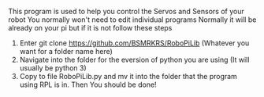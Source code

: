 This program is used to help you control the Servos and Sensors of your robot
You normally won't need to edit individual programs
Normally it will be already on your pi but if it is not follow these steps
1. Enter git clone https://github.com/BSMRKRS/RoboPiLib (Whatever you want for a folder name here)
2. Navigate into the folder for the eversion of python you are using (It will usually be python 3)
3. Copy to file RoboPiLib.py and mv it into the folder that the program using RPL is in. 
Then You should be done!
